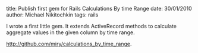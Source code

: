 title: Publish first gem for Rails Calculations By time Range
date: 30/01/2010
author: Michael Nikitochkin
tags: rails

I wrote a first little gem. It extends ActiveRecord methods to calculate aggregate values in the given column by time range.

http://github.com/miry/calculations_by_time_range.